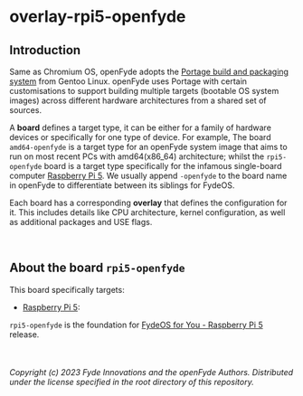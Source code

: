 # overlay-rpi5-openfyde

## Introduction
Same as Chromium OS, openFyde adopts the [Portage build and packaging system](https://wiki.gentoo.org/wiki/Portage) from Gentoo Linux. openFyde uses Portage with certain customisations to support building multiple targets (bootable OS system images) across different hardware architectures from a shared set of sources.

A **board** defines a target type, it can be either for a family of hardware devices or specifically for one type of device. For example, The board `amd64-openfyde` is a target type for an openFyde system image that aims to run on most recent PCs with amd64(x86_64) architecture; whilst the `rpi5-openfyde` board is a target type specifically for the infamous single-board computer [Raspberry Pi 5](https://www.raspberrypi.com/products/raspberry-pi-5/). We usually append `-openfyde` to the board name in openFyde to differentiate between its siblings for FydeOS. 

Each board has a corresponding **overlay** that defines the configuration for it. This includes details like CPU architecture, kernel configuration, as well as additional packages and USE flags.

<br>

## About the board `rpi5-openfyde`
This board specifically targets: 

- [Raspberry Pi 5](https://www.raspberrypi.com/products/raspberry-pi-5/):

 `rpi5-openfyde` is the foundation for [FydeOS for You - Raspberry Pi 5](https://fydeos.io/download/device/rpi5-fydeos) release.

<br>

###### Copyright (c) 2023 Fyde Innovations and the openFyde Authors. Distributed under the license specified in the root directory of this repository.
